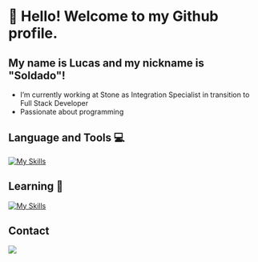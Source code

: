 # 👋 Hello! Welcome to my Github profile.
## My name is Lucas and my nickname is "Soldado"!

- I’m currently working at Stone as Integration Specialist in transition to Full Stack Developer
- Passionate about programming
    
## Language and Tools 💻
[![My Skills](https://skillicons.dev/icons?i=js,html,css,ts,tailwind)](https://skillicons.dev)

## Learning 🌱
[![My Skills](https://skillicons.dev/icons?i=prisma,docker,nodejs,mysql,mongodb,fastify,nestjs)](https://skillicons.dev)

## Contact
<a href="https://www.linkedin.com/in/lucas-mavila/" target="_blank"><img loading="lazy" src="https://img.shields.io/badge/-LinkedIn-%230077B5?style=for-the-badge&logo=linkedin&logoColor=white" target="_blank"></a>   
